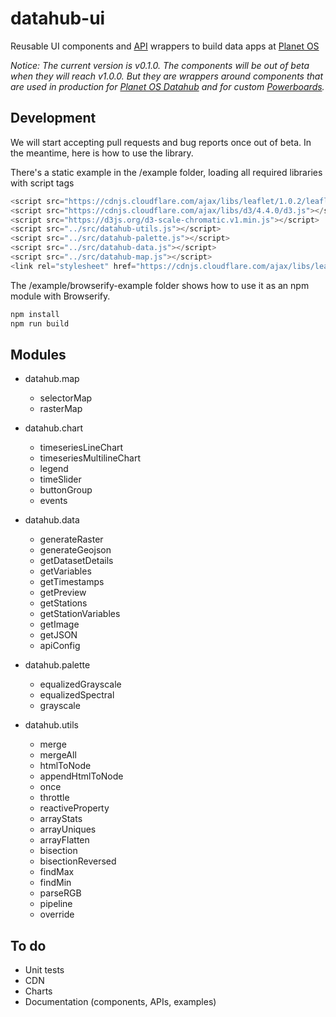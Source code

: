# datahub-ui
Reusable UI components and [API](http://docs.planetos.com/) wrappers to build data apps at [Planet OS](https://planetos.com/)

*Notice: The current version is v0.1.0. The components will be out of beta when they will reach v1.0.0. But they are wrappers around components that are used in production for [Planet OS Datahub](http://data.planetos.com/datasets) and for custom [Powerboards](https://planetos.com/powerboard/).*

## Development
We will start accepting pull requests and bug reports once out of beta. In the meantime, here is how to use the library.

There's a static example in the /example folder, loading all required libraries with script tags
```javascript
<script src="https://cdnjs.cloudflare.com/ajax/libs/leaflet/1.0.2/leaflet.js"></script>
<script src="https://cdnjs.cloudflare.com/ajax/libs/d3/4.4.0/d3.js"></script>
<script src="https://d3js.org/d3-scale-chromatic.v1.min.js"></script>
<script src="../src/datahub-utils.js"></script>
<script src="../src/datahub-palette.js"></script>
<script src="../src/datahub-data.js"></script>
<script src="../src/datahub-map.js"></script>
<link rel="stylesheet" href="https://cdnjs.cloudflare.com/ajax/libs/leaflet/1.0.2/leaflet.css" />
```

The /example/browserify-example folder shows how to use it as an npm module with Browserify. 

```javascript
npm install
npm run build
```

## Modules
* datahub.map
  * selectorMap
  * rasterMap

* datahub.chart
  * timeseriesLineChart
  * timeseriesMultilineChart
  * legend
  * timeSlider
  * buttonGroup
  * events

* datahub.data
  * generateRaster
  * generateGeojson
  * getDatasetDetails
  * getVariables
  * getTimestamps
  * getPreview
  * getStations
  * getStationVariables
  * getImage
  * getJSON
  * apiConfig

* datahub.palette
  * equalizedGrayscale
  * equalizedSpectral
  * grayscale

* datahub.utils
  * merge
  * mergeAll
  * htmlToNode
  * appendHtmlToNode
  * once
  * throttle
  * reactiveProperty
  * arrayStats
  * arrayUniques
  * arrayFlatten
  * bisection
  * bisectionReversed
  * findMax
  * findMin
  * parseRGB
  * pipeline
  * override


## To do
* Unit tests
* CDN
* Charts
* Documentation (components, APIs, examples)